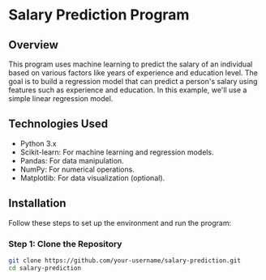 # Salary Prediction Program

## Overview

This program uses machine learning to predict the salary of an individual based on various factors like years of experience and education level. The goal is to build a regression model that can predict a person's salary using features such as experience and education. In this example, we'll use a simple linear regression model.

## Technologies Used

- Python 3.x
- Scikit-learn: For machine learning and regression models.
- Pandas: For data manipulation.
- NumPy: For numerical operations.
- Matplotlib: For data visualization (optional).

## Installation

Follow these steps to set up the environment and run the program:

### Step 1: Clone the Repository

```bash
git clone https://github.com/your-username/salary-prediction.git
cd salary-prediction
